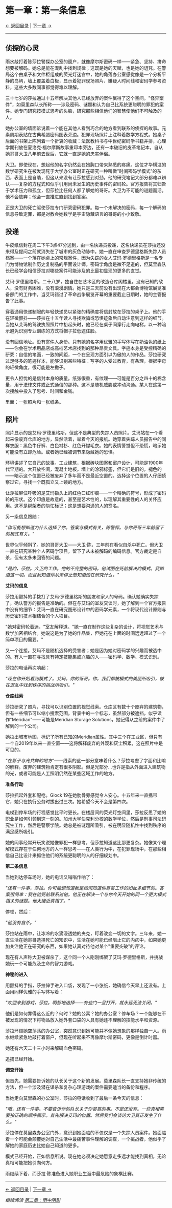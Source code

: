 # 第一章：第一条信息

[← 返回目录](../index.md) | [下一章 →](chapter02.md)

---

## 侦探的心灵

雨水敲打着陈莎拉警探办公室的窗户，就像摩尔斯密码一样——紧急、坚持、拼命想要被解码。她总是能在混乱中找到规律；这既是她的天赋，也是她的诅咒。在警局这个由桌子和文件柜组成的荧光灯迷宫中，她的角落办公室感觉像是一个分析平静的岛屿，墙上覆盖着白板，显示着犯罪现场照片、嫌疑人时间线和密码学参考资料，这些大多数同事都觉得难以理解。

三十七岁的莎拉通过十五年解决其他人已经放弃的案件赢得了这个空间。"怪异案件"，如莫里森队长所称——涉及密码、谜题和认为自己比系统更聪明的罪犯的案件。她专门研究按模式思考的头脑，研究那些相信他们的智慧使他们不可触及的人。

她办公室的墙面诉说着一个能在其他人看到巧合的地方看到联系的侦探的故事。元素周期表贴在古典希腊密码图表旁边。犯罪现场照片上注释着数学方程式。她桌子后面的书架上陈列着一个折衷的收藏：法医教科书与中世纪密码学书籍并排，心理学期刊放在夏洛克·福尔摩斯故事重印本旁边，还有一本破旧的皮革笔记本，自从她哥哥大卫八年前去世后，它就一直是她的忠实伴侣。

大卫。即使现在，想起他的名字仍然会在她胸口带来熟悉的疼痛。这位才华横溢的数学研究生在被发现死于大学办公室时正在研究一种叫做"时间密码学模式"的东西，表面上是自助，但这从来没有让莎拉感到对劲。他的研究笔记大部分都难以辨认——复杂的方程式和似乎引用尚未发生的历史事件的密码轮。官方报告将其归咎于学术压力和孤立，但莎拉比任何人都了解她的哥哥。大卫为不可能的谜题而活。他不会放弃；他会一直推进直到找到答案。

正是大卫的死亡驱使莎拉专门研究密码犯罪。每一个未解决的密码，每一个解码的信息导致定罪，都是对教会她数学是宇宙隐藏语言的哥哥的小小致敬。

## 投递

牛皮纸信封在周二下午3点47分送到，由一名快递员投递，这名快递员在莎拉还没来得及提问之前就消失在了城市的灰色动脉中。她一直在审查罗德里格斯失踪人员档案——一个落在她桌上的常规案件，因为失踪的女人艾玛·罗德里格斯是一名专门为博物馆制作历史复制品的平面设计师。密码学角度是微不足道的，但莫里森队长已经学会相信莎拉对哪些案件可能涉及的比最初显现的更多的直觉。

艾玛·罗德里格斯。二十八岁，独自住在艺术区的改造仓库阁楼里。没有已知的敌人，没有财务困难，没有浪漫剧情。她只是三天前没有出现在大都会博物馆展览准备部门的工作中。当艾玛错过了革命战争展览开幕的重要截止日期时，她的主管报告了此事。

穿着通用快递制服的年轻快递员以紧张的精确度将信封放在莎拉的桌子上。他的手在轻微颤抖——莎拉在十五年读人寻找欺骗或恐惧迹象后自动注意到这样的细节。当她从艾玛的驾驶执照照片中抬起头时，他已经在桌子间穿行走向电梯，以一种暗示避免识别专业训练的方式将帽子拉低遮住脸。

没有回信地址。没有寄件人身份。只有她的名字用优雅的手写体写在奶油色的纸上——你会在学术用品店或高档艺术店找到的那种昂贵文具。字迹本身是受控精确的研究：自信的笔画，一致的间距，一个在呈现方面引以为傲的人的作品。莎拉研究过足够多的笔迹样本，能够识别某些特征：写字的人受过教育，有条理，根据字母的轻微角度，很可能是左撇子。

更令人担忧的是信封本身的质量。纸张很重，有纹理——可能是百分之四十的棉含量，用于法律文件或正式通信的那种。这不是随机威胁或冲动沟通。某人在这第一次接触中投入了思考、时间和金钱。

里面：一张照片和一张纸条。

## 照片

照片显示的是艾玛·罗德里格斯，但这不是典型的失踪人员照片。艾玛站在一个看起来像废弃仓库的地方，显然活着，举着今天的报纸。她穿着失踪人员报告中的同样衣服：黑色牛仔裤、白色衬衫、红色开襟毛衣。她的表情警觉但不恐慌，暗示她可能没有立即危险。或者她已经被调节来隐藏她的恐惧。

环境讲述了它自己的故事。工业建筑，根据砖块图案和窗户设计，可能是1900年代早期的。大开放空间，混凝土地板。墙上的涂鸦标签，但它们是旧的，褪色的——暗示这个位置已经被废弃了多年而不是最近空置的。选择这个位置的人仔细侦察过它，寻找一个既孤立又上镜的地方。

让莎拉屏住呼吸的是艾玛额头上的红色口红印痕——一个精确的符号，形成了密码轮的形状。这个印痕是故意的，甚至是艺术性的，以理解其重要性的人的关怀应用。这不是绑架者的匆忙标记；这是想要沟通的人的签名。

另一条信息跟随：

*"你可能想知道为什么选择了你。答案与模式有关，陈警探。与你哥哥三年前留下的模式有关。"*

世界似乎倾斜了。她的哥哥大卫——大卫·陈，三年前在看似自杀中死亡。但大卫一直在研究某种个人密码学项目，留下了从未被解码的编码信息。官方裁定是自杀，但有太多未回答的问题。

*"是的，莎拉。大卫的工作。他的不完整的密码。他试图在死前解决的模式。我知道这一切。而且我知道你从未停止想知道他在研究什么。"*

**艾玛的信息**

莎拉用颤抖的手拨打了艾玛·罗德里格斯的朋友和家人的号码。确认她确实失踪了，确认警方的报告是准确的。但在与艾玛的室友交谈时，她了解到一个官方报告中没有的细节：艾玛一直在研究图形设计中的密码学元素，一个将现代设计原则与历史密码技术相结合的个人项目。

"她对密码轮着迷，"室友解释道。"她一直在制作这些复杂的设计，将视觉艺术与数学加密相结合。她说这是为了她的作品集，但她花在上面的时间远远超过了一个简单项目的需要。"

又一个连接。艾玛不是随机选择的受害者；她是因为她对密码学的兴趣而被选中的。有人一直在寻找具有特定技能集或兴趣的人——密码学、数学、模式识别。

莎拉的电话再次响起：

*"现在你开始看到模式了。艾玛。你的哥哥。你。我们都被模式的美丽所吸引，被在混乱中找到秩序的挑战所吸引。"*

**仓库线索**

莎拉研究了照片，寻找可以识别位置的视觉线索。仓库区有数十个废弃的建筑物，但有一些细节可以缩小搜索范围。背景中的一个标志，虽然部分被遮挡，似乎读作"Meridian"——可能是Meridian Storage Solutions，她记得从之前的案件中了解到的一个公司。

她拉出城市地图，标记了所有已知的Meridian属性。其中三个在工业区，但只有一个自2019年以来一直空置——这将解释废弃的外观和灰尘积累，这在照片中是可见的。

*"在影子与光共舞的地方"*——线索的这一部分意味着什么？莎拉考虑了字面和比喻的解释。废弃的建筑物肯定有很多阴影。但是光部分...也许是指从外面进入建筑物的光，或者可能是人工照明仍然在某些区域工作的地方。

**准备行动**

莎拉抓起外套和配枪。Glock 19在她肋骨旁感觉令人安心。十五年来一直携带它，她只在执行公务时拔出过三次。她希望今天不会是第四次。

电梯到停车场的行程感觉比平时更长。在楼层间的荧光灯空间里，莎拉反思了她的职业是如何引领到这一刻的。加州大学伯克利分校的数学学位，然后是刑事司法研究生工作，然后是警察学院。她总是被谜题所吸引，被在明显随机性中找到秩序的满足感所吸引。

她的同事经常开玩笑说她像罪犯一样思考，但莎拉知道这比那更复杂。她像某个理解模式存在于任何地方的人一样思考——在人类行为中，在犯罪现场中，在那些相信自己比设计来抓住他们的系统更聪明的人的仔细规划中。

**第二条信息**

当她到达停车场时，她的电话又嗡嗡作响了：

*"还有一件事，莎拉。你可能想知道我是如何知道你哥哥工作的如此多细节的。答案很简单：我在他死前联系过他。他正在解决一个与你今天开始的同一个更大模式相关的谜题。他太接近真相了。"*

停顿，然后：

*"他没有自杀。"*

莎拉站在雨中，让冰冷的水滴浸透她的夹克，盯着改变一切的文字。三年来，她一直生活在她哥哥选择死亡的知识中，生活在她可能已经阻止它的内疚中，如果她更加关注他正在研究的东西，如果她认真对待他对某个"重要突破"的评论。

现在有人声称大卫被谋杀了，这个同一个人刚刚绑架了艾玛·罗德里格斯，并挑战她玩一个可能危及生命的智力游戏。

**神秘的进入**

用颤抖的手指，莎拉伸手进入口袋，发现了一小张纸，她确信今天早上还没有。上面用同样优雅的手写体写着：

*"欢迎来到游戏，莎拉。明智地选择——有些门一旦打开，就永远无法关闭。"*

他们是如何靠得这么近的？何时？她的公寓？她的办公室？停车场？一个能够在不被发现的情况下将物品放入她外套口袋的人具有她还不理解的技能水平和资源。

莎拉环顾她空荡荡的办公室，突然意识到她可能并不像她想象的那样独自一人。雨水继续紧急地敲打着窗户，但现在听起来不再像摩尔斯密码，更像是倒计时器。

她还有六天二十三小时来解码血色密码。

追捕已经开始。

**调查开始**

但首先，她需要告诉她的队长关于这个新的发展。莫里森队长一直支持她非传统的方法，但一个涉及潜在谋杀和复杂心理游戏的案件需要适当的备份和程序。

当她走向莫里森的办公室时，莎拉的电话收到了最后一条今天的信息：

*"哦，还有一件事。不要告诉你的队长关于你哥哥的事。不是还没有。一些真相需要按正确的顺序揭示。首先解决艾玛的位置。然后我们会谈论大卫真正发生了什么。"*

莎拉停在莫里森办公室门外，意识到她面临的不仅仅是一个失踪人员案件。她面临着一个可能会颠覆她对自己生活中最痛苦事件理解的调查，一个挑战者，他似乎了解她的家庭历史比她自己知道的更多。

模式已经开始，正如信息所说。现在她必须决定她愿意走多远才能找到真相，无论真相可能把她引向何方。

雨继续下着，而莎拉·陈准备进入她职业生涯中最危险的象棋比赛。

---

[← 返回目录](../index.md) | [下一章 →](chapter02.md)

*继续阅读 [第二章：雨中阴影](chapter02.md)*